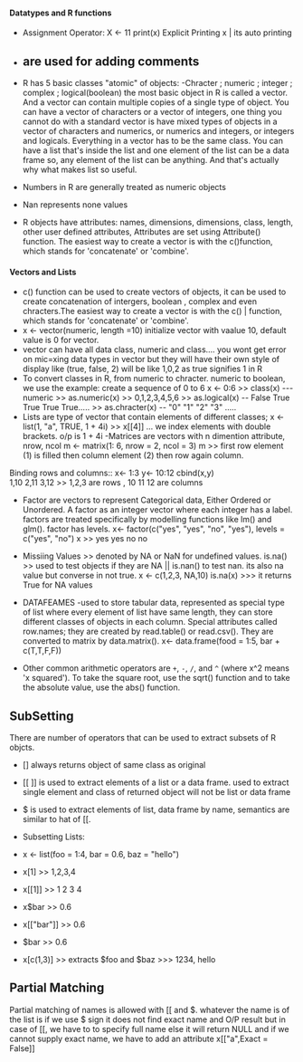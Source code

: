 #### Datatypes and R functions
- Assignment Operator:
X <- 11
print(x) Explicit Printing
x | its auto printing

- ## are used for adding comments
- R has 5 basic classes "atomic" of objects:
-Chracter ; numeric ; integer ; complex ; logical(boolean)
the most basic object in R is called a vector. And a vector can contain multiple copies of a single type of object. 
You can have a vector of characters or a vector of integers, one thing you cannot do with a standard vector is have mixed types of objects in a vector of characters and numerics, or numerics and integers, or integers and logicals. Everything in a vector has to be the same class.
You can have a list that's inside the list and one element of the list can be a data frame so, any element of the list can be anything. And that's actually why what makes list so useful.
- Numbers in R are generally treated as numeric objects 
- Nan represents none values
- R objects have attributes: names, dimensions, dimensions, class, length, other user defined attributes, Attributes are set using Attribute() function. The easiest way to create a vector is with the c()function, which stands for 'concatenate' or 'combine'.
#### Vectors and Lists
- c() function can be used to create vectors of objects, it can be used to create concatenation of intergers, boolean , complex and even chracters.The easiest way to create a vector is with the c()
| function, which stands for 'concatenate' or 'combine'.
- x <- vector(numeric, length =10) initialize vector with vaalue 10, default value is 0 for vector.
-  vector can have all data class, numeric and class.... you wont get error on mic=xing data types in vector but they will have their own style of display like (true, false, 2) will be like 1,0,2 as true signifies 1 in R
-  To convert classes in R, from numeric to chracter. numeric to boolean, we use the example: create a sequence of 0 to 6 x <- 0:6   >>  class(x) --- numeric   >> as.numeric(x) >> 0,1,2,3,4,5,6  >> as.logical(x) -- False True True True True.....  >> as.chracter(x) -- "0" "1" "2" "3" .....
- Lists are type of vector that contain elements of different classes;
x <- list(1, "a", TRUE, 1 + 4i)  >> x[[4]] ... we index elements with double brackets. o/p is 1 + 4i
-Matrices are vectors with n dimention attribute, nrow, ncol
m <- matrix(1: 6, nrow = 2, ncol = 3)
m >> first row element (1) is filled then column element (2) then row again column.

Binding rows and columns::
x<- 1:3
y<- 10:12
cbind(x,y)  
1,10  2,11  3,12 >> 1,2,3 are rows , 10 11 12 are columns
- Factor are vectors to represent Categorical data, Either Ordered or Unordered. A factor as an integer vector where each integer has a label. factors are treated specifically by modelling functions like lm() and glm(). factor has levels.
x<- factor(c("yes", "yes", "no", "yes"), levels = c("yes", "no")
x >> yes yes no no

- Missiing Values >> denoted by NA or NaN for undefined values.
is.na() >> used to test objects if they are NA || is.nan() to test nan. its also na value but converse in not true.
x <- c(1,2,3, NA,10)
is.na(x) >>> it returns True for NA values
- DATAFEAMES
-used to store tabular data, represented as special type of list where every element of list have same length, they can store different classes of objects in each column. Special attributes called row.names; they are created by read.table() or read.csv(). They are converted to matrix by data.matrix().
x<- data.frame(food = 1:5, bar + c(T,T,F,F))

- Other common arithmetic operators are `+`, `-`, `/`,
 and `^` (where x^2 means 'x squared'). To take the
 square root, use the sqrt() function and to take the
 absolute value, use the abs() function.


## SubSetting
There are number of operators that can be used to extract subsets of R objcts.
- [] always returns object of same class as original
- [[ ]] is used to extract elements of a list or a data frame. used to extract single element and class of returned object will not be list or data frame
- $ is used to extract elements of list, data frame by name, semantics are similar to hat of [[.

- Subsetting Lists:
- x <- list(foo = 1:4, bar = 0.6, baz = "hello") 
- x[1] >> 1,2,3,4
- x[[1]] >> 1 2 3 4
- x$bar >> 0.6
- x[["bar"]] >> 0.6
- $bar >> 0.6
- x[c(1,3)]  >> extracts $foo and $baz >>> 1234, hello

## Partial Matching
Partial matching of names is allowed with [[ and $.
whatever the name is of the list is if we use $ sign it does not find exact name and O/P result but in case of [[, we have to to specify full name else it will return NULL and if we cannot supply exact name, we have to add an attribute x[["a",Exact = False]]




